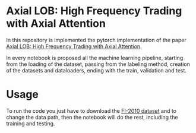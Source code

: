 # Axial LOB: High Frequency Trading with Axial Attention
In this repository is implemented the pytorch implementation of the paper [Axial LOB: High Frequency Trading with Axial Attention](https://arxiv.org/pdf/2212.01807.pdf).

In every notebook is proposed all the machine learning pipeline, starting from the loading of the dataset, passing from the labeling method, creation of the datasets and dataloaders, ending with the train, validation and test.

# Usage

To run the code you just have to download the [FI-2010 dataset](https://etsin.fairdata.fi/dataset/73eb48d7-4dbc-4a10-a52a-da745b47a649/data) and to change the data path, then the notebook will do the rest, including the training and testing.

